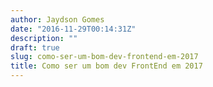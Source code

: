 ```yaml
---
author: Jaydson Gomes
date: "2016-11-29T00:14:31Z"
description: ""
draft: true
slug: como-ser-um-bom-dev-frontend-em-2017
title: Como ser um bom dev FrontEnd em 2017
---
```


